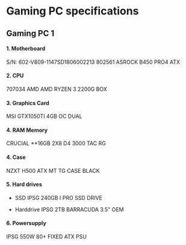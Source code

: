 # Gaming PC specifications

## Gaming PC 1

#### 1. Motherboard
S/N: 602-V809-1147SD1806002213	802561	ASROCK B450 PRO4 ATX

#### 2. CPU
707034	AMD AMD RYZEN 3 2200G BOX

#### 3. Graphics Card
MSI GTX1050TI 4GB OC DUAL

#### 4.  RAM Memory
CRUCIAL **16GB 2X8 D4 3000 TAC RG

#### 4. Case
NZXT H500 ATX MT TG CASE BLACK

#### 5. Hard drives
  - SSD
    IPSG 240GB I PRO SSD DRIVE

  - Harddrive
    IPSG 2TB BARRACUDA 3.5" OEM

#### 6. Powersupply  
IPSG 550W 80+ FIXED ATX PSU


